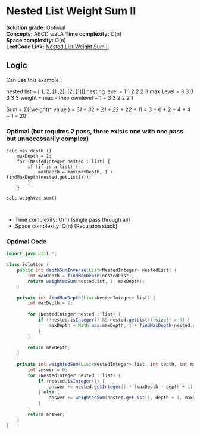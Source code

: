 # Nested List Weight Sum II 

**Solution grade:** Optimal  
**Concepts:** ABCD waLA
**Time complexity:** O(n)  
**Space complexity:** O(n)  
**LeetCode Link:** [Nested List Weight Sum II](https://leetcode.com/problems/KADASBDVBDSVBKJDS)


## Logic

Can use this example : 

nested list                         =  [ 1, 2, [1 ,2], [2, [1]]] 
nesting level                       =    1  1   2  2    2   3
max Level                           =    3  3   3  3    3   3
weight = max - their ownlevel  + 1  =    3  3   2  2    2   1




Sum = Σ((weight)* value )
    = 3*1 +  3*2 + 2*1 + 2*2 + 2*2 + 1*1
    = 3 + 6 + 2 + 4 + 4 + 1
    = 20



### Optimal (but requires 2 pass, there exists one with one pass but unnecessarily complex)

```
calc max depth ()
    maxDepth = 1;
    for (NestedInteger nested : list) {
        if (if is a list) {
            maxDepth = max(maxDepth, 1 + findMaxDepth(nested.getList()));
        }
    }

calc weighted sum()
  


```


- Time complexity: O(n) [single pass through all]
- Space complexity: O(n) [Recursion stack]


### Optimal Code

```java
import java.util.*;

class Solution {
    public int depthSumInverse(List<NestedInteger> nestedList) {
        int maxDepth = findMaxDepth(nestedList);
        return weightedSum(nestedList, 1, maxDepth);
    }

    private int findMaxDepth(List<NestedInteger> list) {
        int maxDepth = 1;
        
        for (NestedInteger nested : list) {
            if (!nested.isInteger() && nested.getList().size() > 0) {
                maxDepth = Math.max(maxDepth, 1 + findMaxDepth(nested.getList()));
            }
        }
        
        return maxDepth;
    }
    
    private int weightedSum(List<NestedInteger> list, int depth, int maxDepth) {
        int answer = 0;
        for (NestedInteger nested : list) {
            if (nested.isInteger()) {
                answer += nested.getInteger() * (maxDepth - depth + 1);
            } else {
                answer += weightedSum(nested.getList(), depth + 1, maxDepth);
            }
        }
        return answer;
    }
}
```
